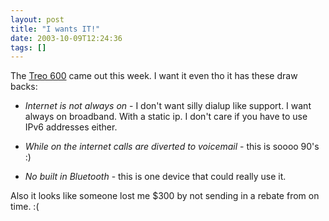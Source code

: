 ```yaml
---
layout: post
title: "I wants IT!"
date: 2003-10-09T12:24:36
tags: []
---
```


The [Treo 600][1] came out this week. I want it even tho it has these draw
backs:

  * _Internet is not always on_ - I don't want silly dialup like support. I
want always on broadband. With a static ip. I don't care if you have to use
IPv6 addresses either.

  * _While on the internet calls are diverted to voicemail_ - this is soooo
90's :)

  * _No built in Bluetooth_ - this is one device that could really use it.

Also it looks like someone lost me $300 by not sending in a rebate from on
time. :(

   [1]: http://store.treocentral.com/smartphones_treo_600_sprint.php



